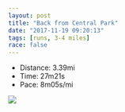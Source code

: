 ```yaml
---
layout: post
title: "Back from Central Park"
date: "2017-11-19 09:20:13"
tags: [runs, 3-4 miles]
race: false
---
```

<ul>
 <li>Distance: 3.39mi</li>
 <li>Time: 27m21s</li>
 <li>Pace: 8m05s/mi</li>
</ul>

<img src='https://maps.googleapis.com/maps/api/staticmap?maptype=roadmap&path=enc:ijzwF|vmbMjJjDhb@pYfDwGbNdAi@sDlAHtHxIpCUnI`EzB|D~QfLwDaOl@~E|Eo@xIfC|A{DdD~GbI~ExF?jI`Elm@la@&key=AIzaSyC1MId7bFpkLXNAaYhBSTb8jLyiSqzbDtM&size=800x800&markers=color:yellow|label:S|40.77237,-73.96735&markers=color:green|label:F|40.73843,-73.98330999999997'>

